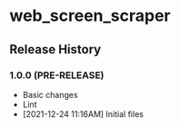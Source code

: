 # web_screen_scraper

## Release History

### 1.0.0 (PRE-RELEASE)
  * Basic changes
  * Lint
  *  [2021-12-24 11:16AM] Initial files
